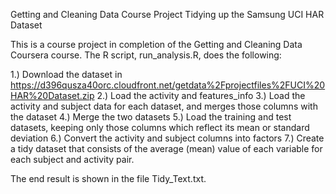 Getting and Cleaning Data Course Project
Tidying up the Samsung UCI HAR Dataset

This is a course project in completion of the Getting and Cleaning Data Coursera course. The R script, run_analysis.R, does the following:

1.) Download the dataset in https://d396qusza40orc.cloudfront.net/getdata%2Fprojectfiles%2FUCI%20HAR%20Dataset.zip
2.) Load the activity and features_info
3.) Load the activity and subject data for each dataset, and merges those columns with the dataset
4.) Merge the two datasets
5.) Load the training and test datasets, keeping only those columns which reflect its mean or standard deviation
6.) Convert the activity and subject columns into factors
7.) Create a tidy dataset that consists of the average (mean) value of each variable for each subject and activity pair.

The end result is shown in the file Tidy_Text.txt.
